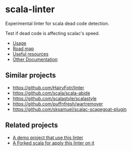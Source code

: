 # scala-linter

Experimental linter for scala dead code detection.

Test if dead code is affecting scalac's speed.

- [Usage](doc/README.md)
- [Road map](doc/roadmap.md)
- [Useful resources](doc/resources.md)
- [Other Documentation](doc/README.md)

## Similar projects

- https://github.com/HairyFotr/linter
- https://github.com/scala/scala-abide
- https://github.com/scalastyle/scalastyle
- https://github.com/puffnfresh/wartremover
- https://github.com/sksamuel/scalac-scapegoat-plugin


## Related projects

- [A demo project that use this linter](https://github.com/at15/lint-me)
- [A Forked scala for apply this linter on it](https://github.com/at15/scala)
